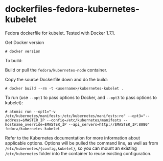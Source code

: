 dockerfiles-fedora-kubernetes-kubelet
=====================================

Fedora dockerfile for kubelet.  Tested with Docker 1.7.1.

Get Docker version
```
# docker version
```

To build:

Build or pull the `fedora/kubernetes-node` container.

Copy the source Dockerfile down and do the build:
```
# docker build --rm -t <username>/kubernetes-kubelet .
```

To run (use `--opt1` to pass options to Docker, and `--opt3` to pass options to kubelet):

```
# atomic run --opt1="-v /etc/kubernetes/manifests:/etc/kubernetes/manifests:ro" --opt3="--address=$MASTER_IP --config=/etc/kubernetes/manifests --hostname_override=$MASTER_IP --api_servers=http://$MASTER_IP:8080" fedora/kubernetes-kubelet
```

Refer to the Kubernetes documentation for more information about applicable options.
Options will be pulled the command line, as well as from `/etc/kubernetes/{config,kubelet}`,
so you can mount an existing `/etc/kubernetes` folder into the container to reuse existing
configuration.
